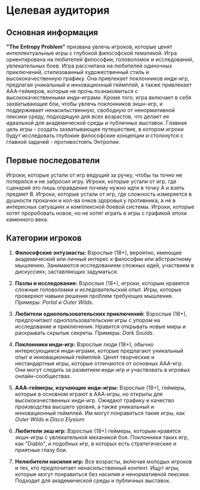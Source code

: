 # Целевая аудитория

## Основная информация

**"The Entropy Problem"** призвана увлечь игроков, которые ценят интеллектуальные игры с глубокой философской тематикой. Игра ориентирована на любителей философии, головоломок и исследований, увлекательных боев. Игра рассчитана на любителей одиночных приключений, стилизованный художественный стиль и высококачественную графику. Она привлекает поклонников инди-игр, предлагая уникальный и инновационный геймплей, а также привлекает AAA-геймеров, которые не прочь познакомиться с высококачественными инди-играми. Кроме того, игра включает в себя захватывающие бои, чтобы увлечь поклонников экшн-игр, и поддерживает ненасильственную, свободную от ненормативной лексики среду, подходящую для всех возрастов, что делает ее идеальной для академической среды и публичных выставок. Главная цель игры - создать захватывающее путешествие, в котором игроки будут исследовать глубокие философские концепции и столкнутся с главной задачей - противостоять Энтропии.

## Первые последователи

Игроки, которые устали от игр ведущий за ручку, чтобы ты точно не потерялся и не забросил игру. Игроки, которые устали от игр, где сценарий это лишь оправдение почему нужно идти в точку A и взять предмет B. Игроки, которые устали от игр, где сложность измеряется в душности прокачки и кол-ва очков здоровья у противника, а не в интересных ситуациях и комплексной боевой системы. Игроки, которые хотят проробовать новое, но не хотят играть в игры с графикой эпохи каменного века.

## Категории игроков

1. **Философские энтузиасты:** Взрослые (18+), вероятно, имеющие академический или личный интерес к философии или абстрактному мышлению. Занимаются исследованием сложных идей, участвием в дискуссиях, заставляющих задуматься.

2. **Пазлы и исследование:** Взрослые (18+), игроки, которым нравятся сложные головоломки и иследовательский опыт. Игры, которые проверяют навыки решения проблем требующих мышления. Примеры: *Portal* и *Outer Wilds*.

3. **Любители однопользовательских приключений:** Взрослые (18+), предпочитают однопользовательские игры с упором на исследование и приключения. Нравится открывать новые миры и раскрывать скрытые секреты. Примеры: *Dark Soulds*.

4. **Поклонники инди-игр:** Взрослые люди (18+), обычно интересующиеся инди-играми, которые предлагают уникальный опыт и инновационный геймплей. Ценят творческие и нестандартные игры, которые отличаются от основных AAA-игр. Они могут следить за развитием инди-игр и участвовать в игровых онлайн-сообществах.

5. **ААА-геймеры, изучающие инди-игры:** Взрослые (18+), геймеры, которые в основном играют в ААА-игры, но открыты для высококачественных инди-игр. Ожидают графику и качество производства высшего уровня, а также уникальный и инновационный геймплей. Им могут понравиться такие игры, как *Outer Wilds* и *Disco Elysium*

6. **Любители экш игр:** Взрослые (18+) геймеры, которым нравятся экшн-игры с увлекательной механикой боя. Поклонники таких игр, как "Diablo", и подобных игр, в которых есть стратегические и приятные глазу бои.

7. **Нелюбители насилия игр:** Все возрасты, включая молодых игроков и тех, кто предпочитает ненасильственный контент. Ищут игры, которые могут понравиться без насилия и ненормативной лексики. Подходит для академической среды и публичных выставок.
